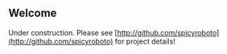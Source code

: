## Welcome

Under construction. Please see [http://github.com/spicyroboto](http://github.com/spicyroboto) for project details!
